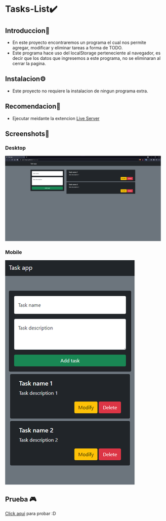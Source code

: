 # Tasks-List✔️

## Introduccion🧠

- En este proyecto encontraremos un programa el cual nos permite agregar, modificar y eliminar tareas a forma de TODO.
- Este programa hace uso del localStorage perteneciente al navegador, es decir que los datos que ingresemos a este programa, no se eliminaran al cerrar la pagina.

## Instalacion⚙️

- Este proyecto no requiere la instalacion de ningun programa extra.

## Recomendacion👾

- Ejecutar meidante la extencion [Live Server](https://marketplace.visualstudio.com/items?itemName=ritwickdey.LiveServer)

## Screenshots📸

### Desktop
![Screenshot](img\desktop.png)

### Mobile
![Screenshot](img\mobile.png)

## Prueba 🎮

[Click aqui](https://juan-chapur.github.io/Tasks-List/) para probar :D
